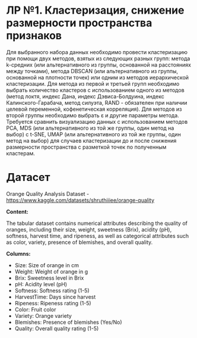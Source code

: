 # ЛР №1. Кластеризация, снижение размерности пространства признаков

Для выбранного набора данных необходимо провести кластеризацию при помощи двух методов, взятых из следующих разных групп: метода k-средних (или альтернативного из группы, основанной на расстояниях между точками), метода DBSCAN (или альтернативного из группы, основанной на плотности точек) или одним из методов иерархической кластеризации. Для метода из первой и третьей групп необходимо выбрать количество кластеров с использованием одного из методов (метод локтя, индекс Дана, индекс Дэвиса-Болдуина, индекс Калинского-Гарабача, метод силуэта, RAND - обязателен при наличии целевой переменной, кофенетическая корреляция). Для методов из второй группы необходимо выбрать ε и другие параметры метода.  
Требуется сравнить визуализацию данных с использованием методов PCA, MDS (или альтернативного из той же группы, один метод на выбор) с t-SNE, UMAP (или альтернативного из той же группы, один метод на выбор) для случаев кластеризации до и после снижения размерности пространства с разметкой точек по полученным кластерам.

# Датасет
Orange Quality Analysis Dataset - https://www.kaggle.com/datasets/shruthiiiee/orange-quality

**Content:**

The tabular dataset contains numerical attributes describing the quality of oranges, including their size, weight, sweetness (Brix), acidity (pH), softness, harvest time, and ripeness, as well as categorical attributes such as color, variety, presence of blemishes, and overall quality.

**Columns:**
- Size: Size of orange in cm
- Weight: Weight of orange in g
- Brix: Sweetness level in Brix
- pH: Acidity level (pH)
- Softness: Softness rating (1-5)
- HarvestTime: Days since harvest
- Ripeness: Ripeness rating (1-5)
- Color: Fruit color
- Variety: Orange variety
- Blemishes: Presence of blemishes (Yes/No)
- Quality: Overall quality rating (1-5)